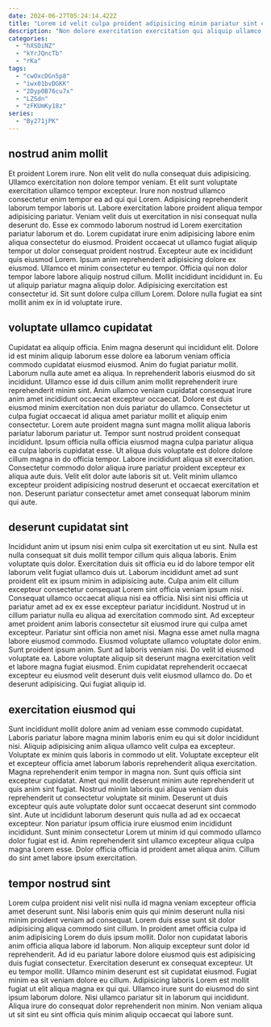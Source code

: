 ```yaml
---
date: 2024-06-27T05:24:14.422Z
title: "Lorem id velit culpa proident adipisicing minim pariatur sint cillum."
description: "Non dolore exercitation exercitation qui aliquip ullamco irure fugiat reprehenderit labore. Mollit officia cupidatat mollit qui labore nisi fugiat aliqua sint sint."
categories:
  - "hXSOiNZ"
  - "kYrJQncTb"
  - "rKa"
tags:
  - "cwOxcDGn5p8"
  - "iwx01bvDGKK"
  - "2Dyp0B76cu7x"
  - "LZSdn"
  - "zFKUmKy18z"
series:
  - "By271jPK"
---
```



## nostrud anim mollit

Et proident Lorem irure. Non elit velit do nulla consequat duis adipisicing. Ullamco exercitation non dolore tempor veniam. Et elit sunt voluptate exercitation ullamco tempor excepteur. Irure non nostrud ullamco consectetur enim tempor ea ad qui qui Lorem. Adipisicing reprehenderit laborum tempor laboris ut.
Labore exercitation labore proident aliqua tempor adipisicing pariatur. Veniam velit duis ut exercitation in nisi consequat nulla deserunt do. Esse ex commodo laborum nostrud id Lorem exercitation pariatur laborum et do. Lorem cupidatat irure enim adipisicing labore enim aliqua consectetur do eiusmod. Proident occaecat ut ullamco fugiat aliquip tempor ut dolor consequat proident nostrud. Excepteur aute ex incididunt quis eiusmod Lorem. Ipsum anim reprehenderit adipisicing dolore ex eiusmod.
Ullamco et minim consectetur eu tempor. Officia qui non dolor tempor labore labore aliquip nostrud cillum. Mollit incididunt incididunt in. Eu ut aliquip pariatur magna aliquip dolor. Adipisicing exercitation est consectetur id. Sit sunt dolore culpa cillum Lorem. Dolore nulla fugiat ea sint mollit anim ex in id voluptate irure.

## voluptate ullamco cupidatat

Cupidatat ea aliquip officia. Enim magna deserunt qui incididunt elit. Dolore id est minim aliquip laborum esse dolore ea laborum veniam officia commodo cupidatat eiusmod eiusmod. Anim do fugiat pariatur mollit. Laborum nulla aute amet ea aliqua. In reprehenderit laboris eiusmod do sit incididunt. Ullamco esse id duis cillum anim mollit reprehenderit irure reprehenderit minim sint. Anim ullamco veniam cupidatat consequat irure anim amet incididunt occaecat excepteur occaecat.
Dolore est duis eiusmod minim exercitation non duis pariatur do ullamco. Consectetur ut culpa fugiat occaecat id aliqua amet pariatur mollit et aliquip enim consectetur. Lorem aute proident magna sunt magna mollit aliqua laboris pariatur laborum pariatur ut. Tempor sunt nostrud proident consequat incididunt. Ipsum officia nulla officia eiusmod magna culpa pariatur aliqua ea culpa laboris cupidatat esse.
Ut aliqua duis voluptate est dolore dolore cillum magna in do officia tempor. Labore incididunt aliqua sit exercitation. Consectetur commodo dolor aliqua irure pariatur proident excepteur ex aliqua aute duis. Velit elit dolor aute laboris sit ut. Velit minim ullamco excepteur proident adipisicing nostrud deserunt et occaecat exercitation et non. Deserunt pariatur consectetur amet amet consequat laborum minim qui aute.

## deserunt cupidatat sint

Incididunt anim ut ipsum nisi enim culpa sit exercitation ut eu sint. Nulla est nulla consequat sit duis mollit tempor cillum quis aliqua laboris. Enim voluptate quis dolor. Exercitation duis sit officia eu id do labore tempor elit laborum velit fugiat ullamco duis ut. Laborum incididunt amet ad sunt proident elit ex ipsum minim in adipisicing aute. Culpa anim elit cillum excepteur consectetur consequat Lorem sint officia veniam ipsum nisi. Consequat ullamco occaecat aliqua nisi ea officia.
Nisi sint nisi officia ut pariatur amet ad ex ex esse excepteur pariatur incididunt. Nostrud ut in cillum pariatur nulla eu aliqua ad exercitation commodo sint. Ad excepteur amet proident anim laboris consectetur sit eiusmod irure qui culpa amet excepteur. Pariatur sint officia non amet nisi. Magna esse amet nulla magna labore eiusmod commodo. Eiusmod voluptate ullamco voluptate dolor enim. Sunt proident ipsum anim.
Sunt ad laboris veniam nisi. Do velit id eiusmod voluptate ea. Labore voluptate aliquip sit deserunt magna exercitation velit et labore magna fugiat eiusmod. Enim cupidatat reprehenderit occaecat excepteur eu eiusmod velit deserunt duis velit eiusmod ullamco do. Do et deserunt adipisicing. Qui fugiat aliquip id.

## exercitation eiusmod qui

Sunt incididunt mollit dolore anim ad veniam esse commodo cupidatat. Laboris pariatur labore magna minim laboris enim eu qui sit dolor incididunt nisi. Aliquip adipisicing anim aliqua ullamco velit culpa ea excepteur. Voluptate ex minim quis laboris in commodo ut elit. Voluptate excepteur elit et excepteur officia amet laborum laboris reprehenderit aliqua exercitation.
Magna reprehenderit enim tempor in magna non. Sunt quis officia sint excepteur cupidatat. Amet qui mollit deserunt minim aute reprehenderit ut quis anim sint fugiat. Nostrud minim laboris qui aliqua veniam duis reprehenderit ut consectetur voluptate sit minim.
Deserunt ut duis excepteur quis aute voluptate dolor sunt occaecat deserunt sint commodo sint. Aute ut incididunt laborum deserunt quis nulla ad ad ex occaecat excepteur. Non pariatur ipsum officia irure eiusmod enim incididunt incididunt. Sunt minim consectetur Lorem ut minim id qui commodo ullamco dolor fugiat est id. Anim reprehenderit sint ullamco excepteur aliqua culpa magna Lorem esse. Dolor officia officia id proident amet aliqua anim. Cillum do sint amet labore ipsum exercitation.

## tempor nostrud sint

Lorem culpa proident nisi velit nisi nulla id magna veniam excepteur officia amet deserunt sunt. Nisi laboris enim quis qui minim deserunt nulla nisi minim proident veniam ad consequat. Lorem duis esse sunt sit dolor adipisicing aliqua commodo sint cillum. In proident amet officia culpa id anim adipisicing Lorem do duis ipsum mollit. Dolor non cupidatat laboris anim officia aliqua labore id laborum.
Non aliquip excepteur sunt dolor id reprehenderit. Ad id eu pariatur labore dolore eiusmod quis est adipisicing duis fugiat consectetur. Exercitation deserunt ex consequat excepteur. Ut eu tempor mollit. Ullamco minim deserunt est sit cupidatat eiusmod.
Fugiat minim ea sit veniam dolore eu cillum. Adipisicing laboris Lorem est mollit fugiat ut elit aliqua magna ex qui qui. Ullamco irure sunt do eiusmod do sint ipsum laborum dolore. Nisi ullamco pariatur sit in laborum qui incididunt. Aliqua irure do consequat dolor reprehenderit non minim. Non veniam aliqua ut sit sint eu sint officia quis minim aliquip occaecat qui labore sunt.

